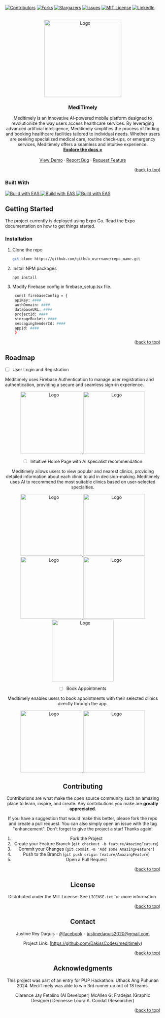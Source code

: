 <!-- Improved compatibility of back to top link: See: https://github.com/othneildrew/Best-README-Template/pull/73 -->
<a id="readme-top"></a>
<!--
*** Thanks for checking out the Best-README-Template. If you have a suggestion
*** that would make this better, please fork the repo and create a pull request
*** or simply open an issue with the tag "enhancement".
*** Don't forget to give the project a star!
*** Thanks again! Now go create something AMAZING! :D
-->



<!-- PROJECT SHIELDS -->
<!--
*** I'm using markdown "reference style" links for readability.
*** Reference links are enclosed in brackets [ ] instead of parentheses ( ).
*** See the bottom of this document for the declaration of the reference variables
*** for contributors-url, forks-url, etc. This is an optional, concise syntax you may use.
*** https://www.markdownguide.org/basic-syntax/#reference-style-links
-->
[![Contributors][contributors-shield]][contributors-url]
[![Forks][forks-shield]][forks-url]
[![Stargazers][stars-shield]][stars-url]
[![Issues][issues-shield]][issues-url]
[![MIT License][license-shield]][license-url]
[![LinkedIn][linkedin-shield]][linkedin-url]



<!-- PROJECT LOGO -->
<br />
<div align="center">
  <a href="https://github.com/github_username/repo_name">
    <img src="assets/images/adaptive-icon.png" alt="Logo" width="250" height="250">
  </a>

<h3 align="center">MediTimely</h3>

  <p align="center">
    Meditimely is an innovative AI-powered mobile platform designed to revolutionize the way users access healthcare services. By leveraging advanced artificial intelligence, Meditimely simplifies the process of finding and booking healthcare facilities tailored to individual needs. Whether users are seeking specialized medical care, routine check-ups, or emergency services, Meditimely offers a seamless and intuitive experience. 
    <br />
    <a href="https://github.com/github_username/repo_name"><strong>Explore the docs »</strong></a>
    <br />
    <br />
    <a href="https://github.com/github_username/repo_name">View Demo</a>
    ·
    <a href="https://github.com/github_username/repo_name/issues/new?labels=bug&template=bug-report---.md">Report Bug</a>
    ·
    <a href="https://github.com/github_username/repo_name/issues/new?labels=enhancement&template=feature-request---.md">Request Feature</a>
  </p>
</div>
<p align="right">(<a href="#readme-top">back to top</a>)</p>

### Built With

<a href="https://reactnative.dev/docs/getting-started">
  
<picture>
  <source media="(prefers-color-scheme: dark)" srcset="https://shields.io/badge/react-black?logo=react&style=for-the-badge">
  <img alt="Build with EAS" src="https://shields.io/badge/react-black?logo=react&style=for-the-badge">
</picture>
</a>

<a href="https://firebase.google.com/">
<picture>
  <source media="(prefers-color-scheme: dark)" srcset="https://img.shields.io/badge/firebase-ffca28?style=for-the-badge&logo=firebase&logoColor=black">
  <img alt="Build with EAS" src="https://img.shields.io/badge/firebase-ffca28?style=for-the-badge&logo=firebase&logoColor=black">
</picture>
</a>

<a href="https://docs.expo.dev/eas">
<picture>
  <source media="(prefers-color-scheme: dark)" srcset="https://img.shields.io/badge/Build-fff.svg?style=for-the-badge&logo=EXPO&labelColor=fff&logoColor=000">
  <img alt="Build with EAS" src="https://img.shields.io/badge/Build-000.svg?style=for-the-badge&logo=EXPO&labelColor=000&logoColor=FFF">
</picture>
</a>


<!-- GETTING STARTED -->
## Getting Started

The project currently is deployed using Expo Go. Read the Expo documentation on how to get things started. 

### Installation

1. Clone the repo
   ```sh
   git clone https://github.com/github_username/repo_name.git
   ```
2. Install NPM packages
   ```sh
   npm install
   ```
3. Modify Firebase config in firebase_setup.tsx file.
   ```sh
    const firebaseConfig = {
    apiKey: ####
    authDomain: ####
    databaseURL: ####
    projectId: ####
    storageBucket: ####
    messagingSenderId: ####
    appId: ####
    }
   ```

<p align="right">(<a href="#readme-top">back to top</a>)</p>

<!-- ROADMAP -->
## Roadmap

- [ ] User Login and Registration

Meditimely uses Firebase Authentication to manage user registration and authentication, providing a secure and seamless sign-in experience.

<div align="center">
  <a href="https://github.com/github_username/repo_name">
    <img src="assets/images/screens/landing_screen.png" alt="Logo" width="200" height="">
  </a>
    <a href="https://github.com/github_username/repo_name">
    <img src="assets/images/screens/signup_screen.jpg" alt="Logo" width="200" height="">
  </a>
<div>


- [ ] Intuitive Home Page with AI specialist recommendation

Meditimely allows users to view popular and nearest clinics, providing detailed information about each clinic to aid in decision-making. Meditimely uses AI to recommend the most suitable clinics based on user-selected specialties.

<div align="center">
  <a href="https://github.com/github_username/repo_name">
    <img src="assets/images/screens/homepage.jpg" alt="Logo" width="200" height="">
  </a>
    <a href="https://github.com/github_username/repo_name">
    <img src="assets/images/screens/clinic_screen1.jpg" alt="Logo" width="200" height="">
  </a>
    <a href="https://github.com/github_username/repo_name">
    <img src="assets/images/screens/clinic_screen1a.jpg" alt="Logo" width="200" height="">
  </a>
    <a href="https://github.com/github_username/repo_name">
    <img src="assets/images/screens/clinic_screen2.jpg" alt="Logo" width="200" height="">
  </a>
    <a href="https://github.com/github_username/repo_name">
    <img src="assets/images/screens/clinic_screen3.jpg" alt="Logo" width="200" height="">
  </a>
  
<div>

- [ ] Book Appointments

Meditimely enables users to book appointments with their selected clinics directly through the app.

<div align="center">
  <a href="https://github.com/github_username/repo_name">
    <img src="assets/images/screens/appointments_screen.jpg" alt="Logo" width="200" height="">
  </a>
  <a href="https://github.com/github_username/repo_name">
    <img src="assets/images/screens/appointments_screen2.jpg" alt="Logo" width="200" height="">
  </a>
<div>

<!-- CONTRIBUTING -->
## Contributing

Contributions are what make the open source community such an amazing place to learn, inspire, and create. Any contributions you make are **greatly appreciated**.

If you have a suggestion that would make this better, please fork the repo and create a pull request. You can also simply open an issue with the tag "enhancement".
Don't forget to give the project a star! Thanks again!

1. Fork the Project
2. Create your Feature Branch (`git checkout -b feature/AmazingFeature`)
3. Commit your Changes (`git commit -m 'Add some AmazingFeature'`)
4. Push to the Branch (`git push origin feature/AmazingFeature`)
5. Open a Pull Request

<p align="right">(<a href="#readme-top">back to top</a>)</p>



<!-- LICENSE -->
## License

Distributed under the MIT License. See `LICENSE.txt` for more information.

<p align="right">(<a href="#readme-top">back to top</a>)</p>



<!-- CONTACT -->
## Contact

Justine Rey Daquis - [@facebook](https://www.facebook.com/Justinedaquis28) - justinedaquis2020@gmail.com

Project Link: [https://github.com/DakissCodes/meditimely)

<p align="right">(<a href="#readme-top">back to top</a>)</p>



<!-- ACKNOWLEDGMENTS -->
## Acknowledgments

This project was part of an entry for PUP Hackathon: Uthack Ang Puhunan 2024. MediTimely was able to win 3rd runner up out of 18 teams. 

Clarence Jay Fetalino (AI Developer)
McAllen G. Fradejas (Graphic Designer)
Dennesse Loura A. Condat (Researcher)

<p align="right">(<a href="#readme-top">back to top</a>)</p>



<!-- MARKDOWN LINKS & IMAGES -->
<!-- https://www.markdownguide.org/basic-syntax/#reference-style-links -->
[contributors-shield]: https://img.shields.io/github/contributors/github_username/repo_name.svg?style=for-the-badge
[contributors-url]: https://github.com/github_username/repo_name/graphs/contributors
[forks-shield]: https://img.shields.io/github/forks/github_username/repo_name.svg?style=for-the-badge
[forks-url]: https://github.com/github_username/repo_name/network/members
[stars-shield]: https://img.shields.io/github/stars/github_username/repo_name.svg?style=for-the-badge
[stars-url]: https://github.com/github_username/repo_name/stargazers
[issues-shield]: https://img.shields.io/github/issues/github_username/repo_name.svg?style=for-the-badge
[issues-url]: https://github.com/github_username/repo_name/issues
[license-shield]: https://img.shields.io/github/license/github_username/repo_name.svg?style=for-the-badge
[license-url]: https://github.com/github_username/repo_name/blob/master/LICENSE.txt
[linkedin-shield]: https://img.shields.io/badge/-LinkedIn-black.svg?style=for-the-badge&logo=linkedin&colorB=555
[linkedin-url]: https://linkedin.com/in/linkedin_username
[product-screenshot]: images/screenshot.png
[React.js]: https://img.shields.io/badge/React-20232A?style=for-the-badge&logo=react&logoColor=61DAFB
[Firebase.js]: https://img.shields.io/badge/firebase-ffca28?style=for-the-badge&logo=firebase&logoColor=black
[React-url]: https://reactjs.org/
